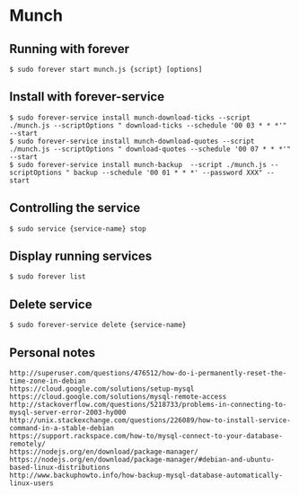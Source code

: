 # Munch

## Running with **forever**

	$ sudo forever start munch.js {script} [options]

## Install with **forever-service**

	$ sudo forever-service install munch-download-ticks --script ./munch.js --scriptOptions " download-ticks --schedule '00 03 * * *'" --start
	$ sudo forever-service install munch-download-quotes --script ./munch.js --scriptOptions " download-quotes --schedule '00 07 * * *'" --start
	$ sudo forever-service install munch-backup  --script ./munch.js --scriptOptions " backup --schedule '00 01 * * *' --password XXX" --start

## Controlling the service
	$ sudo service {service-name} stop

## Display running services
	$ sudo forever list

## Delete service
	$ sudo forever-service delete {service-name}

## Personal notes
	http://superuser.com/questions/476512/how-do-i-permanently-reset-the-time-zone-in-debian
	https://cloud.google.com/solutions/setup-mysql
	https://cloud.google.com/solutions/mysql-remote-access
	http://stackoverflow.com/questions/5218733/problems-in-connecting-to-mysql-server-error-2003-hy000
	http://unix.stackexchange.com/questions/226089/how-to-install-service-command-in-a-stable-debian
	https://support.rackspace.com/how-to/mysql-connect-to-your-database-remotely/
	https://nodejs.org/en/download/package-manager/
	https://nodejs.org/en/download/package-manager/#debian-and-ubuntu-based-linux-distributions
	http://www.backuphowto.info/how-backup-mysql-database-automatically-linux-users
